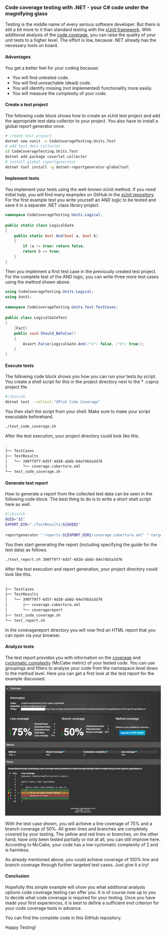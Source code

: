 ### Code coverage testing with .NET - your C# code under the magnifying glass
Testing is the middle name of every serious software developer. But there is still a bit more to it than standard testing with the [xUnit framework](https://xunit.net/). With additional analysis of the [code coverage](https://en.wikipedia.org/wiki/Code_coverage), you can raise the quality of your unit tests to a higher level. The effort is low, because .NET already has the necessary tools on board.

#### **Advantages**
You get a better feel for your coding because:
* You will find untested code.
* You will find unreachable (dead) code.
* You will identify missing (not implemented) functionality more easily.
* You will measure the complexity of your code.

#### **Create a test project**
The following code block shows how to create an xUnit test project and add the appropriate test data collector to your project. You also have to install a global report generator once.

```sh
# create test project
dotnet new xunit -n CodeCoverageTesting.Units.Test
# add test data collector
cd CodeCoverageTesting.Units.Test
dotnet add package coverlet.collector
# install global reportgenerator
dotnet tool install -g dotnet-reportgenerator-globaltool
```

#### **Implement tests**
You implement your tests using the well-known xUnit method. If you need initial help, you will find many examples on GitHub in the [xUnit repository](https://github.com/xunit/samples.xunit). For the first example test you write yourself an AND logic to be tested and save it in a separate .NET class library project.

```csharp
namespace CodeCoverageTesting.Units.Logical;

public static class LogicalGate
{
    public static bool And(bool a, bool b)
    {
        if (a != true) return false;
        return b == true;
    }
}
```

Then you implement a first test case in the previously created test project. For the complete test of the AND logic, you can write three more test cases using the method shown above.

```csharp
using CodeCoverageTesting.Units.Logical;
using Xunit;
 
namespace CodeCoverageTesting.Units.Test.TestCases;

public class LogicalGateTest
{
    [Fact]
    public void Should_BeFalse()
    {
        Assert.False(LogicalGate.And(/*a*/ false, /*b*/ true));
    }
}
```

#### **Execute tests**
The following code block shows you how you can run your tests by script. You create a shell script for this in the project directory next to the * .csproj project file.

```sh
#!/bin/sh
dotnet test --collect:"XPlat Code Coverage"
```

You then start the script from your shell. Make sure to make your script executable beforehand.

```sh
./test_code_coverage.sh
```

After the test execution, your project directory could look like this.

```sh
.
├── TestCases
├── TestResults
│   └── 390ff9f7-6d5f-4d38-ab6b-84e74b5a3d76
│       └── coverage.cobertura.xml
└── test_code_coverage.sh
```

#### **Generate test report**
How to generate a report from the collected test data can be seen in the following code block. The best thing to do is to write a short shell script here as well.

```sh
#!/bin/sh
GUID="$1"
EXPORT_DIR="./TestResults/${GUID}"

reportgenerator "-reports:${EXPORT_DIR}/coverage.cobertura.xml" "-targetdir:${EXPORT_DIR}/coveragereport" -reporttypes:Html
```

You then start generating the report (including specifying the guide for the test data) as follows.

```sh
./test_report.sh 390ff9f7-6d5f-4d38-ab6b-84e74b5a3d76
```

After the test execution and report generation, your project directory could look like this.

```sh
.
├── TestCases
├── TestResults
│   └── 390ff9f7-6d5f-4d38-ab6b-84e74b5a3d76
│       ├── coverage.cobertura.xml
│       └── coveragereport
├── test_code_coverage.sh
└── test_report.sh
```

In the coveragereport directory you will now find an HTML report that you can open via your browser.

#### **Analyze tests**
The test report provides you with information on the [coverage](https://en.wikipedia.org/wiki/Code_coverage) and [cyclomatic complexity](https://en.wikipedia.org/wiki/Cyclomatic_complexity) (McCabe metric) of your tested code. You can use groupings and filters to analyze your code from the namespace level down to the method level. Here you can get a first look at the test report for the example discussed.

<img width="800px" src="./img/screenshot-coverage-report.png"/>

With the test case shown, you will achieve a line coverage of 75% and a branch coverage of 50%. All green lines and branches are completely covered by your testing. The yellow and red lines or branches, on the other hand, have only been tested partially or not at all, you can still improve here. According to McCabe, your code has a low cyclomatic complexity of 2 and is harmless.

As already mentioned above, you could achieve coverage of 100% line and branch coverage through further targeted test cases. Just give it a try!

#### **Conclusion**
Hopefully this simple example will show you what additional analysis options code coverage testing can offer you. It is of course now up to you to decide what code coverage is required for your testing. Once you have made your first experiences, it is best to define a sufficient end criterion for your code coverage tests in advance.

You can find the complete code in this GitHub repository.

Happy Testing!
